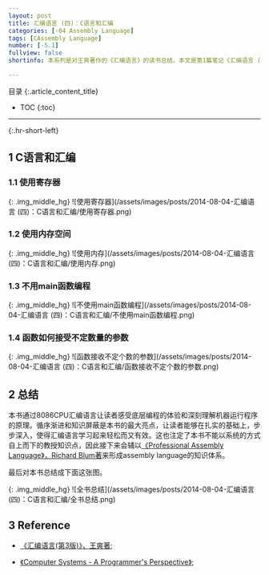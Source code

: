 ```yaml
---
layout: post
title: 汇编语言 (四)：C语言和汇编
categories: [-04 Assembly Language]
tags: [CAssembly Language]
number: [-5.1]
fullview: false
shortinfo: 本系列是对王爽著作的《汇编语言》的读书总结。本文是第1篇笔记《汇编语言 (四)：C语言和汇编》。

---
```

目录
{:.article_content_title}


* TOC
{:toc}

---
{:.hr-short-left}

## 1 C语言和汇编 ##

### 1.1 使用寄存器 ###

{: .img_middle_hg}
![使用寄存器](/assets/images/posts/2014-08-04-汇编语言 (四)：C语言和汇编/使用寄存器.png)

### 1.2 使用内存空间 ###

{: .img_middle_hg}
![使用内存](/assets/images/posts/2014-08-04-汇编语言 (四)：C语言和汇编/使用内存.png)


### 1.3 不用main函数编程 ###

{: .img_middle_hg}
![不使用main函数编程](/assets/images/posts/2014-08-04-汇编语言 (四)：C语言和汇编/不使用main函数编程.png)

### 1.4 函数如何接受不定数量的参数 ###


{: .img_middle_hg}
![函数接收不定个数的参数](/assets/images/posts/2014-08-04-汇编语言 (四)：C语言和汇编/函数接收不定个数的参数.png)

## 2 总结 ##

本书通过8086CPU汇编语言让读者感受底层编程的体验和深刻理解机器运行程序的原理。循序渐进和知识屏蔽是本书的最大亮点，让读者能够在扎实的基础上，步步深入，使得汇编语言学习起来轻松而又有效。这也注定了本书不能以系统的方式自上而下的教授知识点，因此接下来会辅以[《Professional Assembly Language》，Richard Blum著](https://www.amazon.com/Professional-Assembly-Language-Richard-Blum/dp/0764579010)来形成assembly language的知识体系。

最后对本书总结成下面这张图。

{: .img_middle_hg}
![全书总结](/assets/images/posts/2014-08-04-汇编语言 (四)：C语言和汇编/全书总结.png)





## 3 Reference ##

- [《汇编语言(第3版)》，王爽著](https://www.amazon.cn/%E5%9B%BE%E4%B9%A6/dp/B00EYSPGYE?tag=et04-23);

- [《Computer Systems - A Programmer's Perspective》](https://www.amazon.com/Computer-Systems-Programmers-Perspective-2nd/dp/0136108040);




